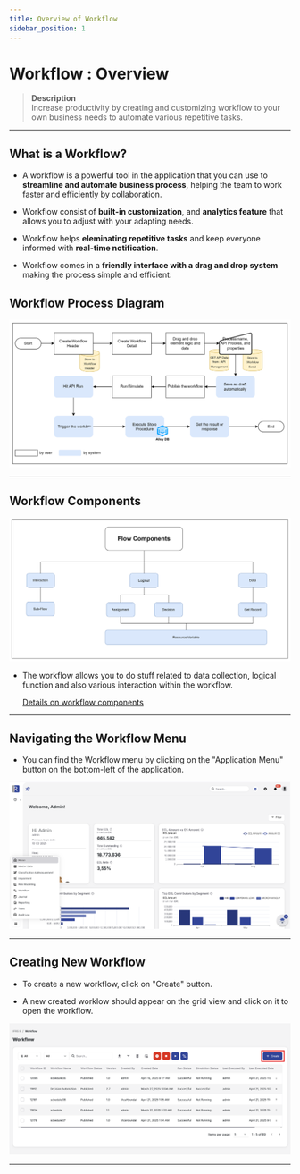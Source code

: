 ```yaml
---
title: Overview of Workflow
sidebar_position: 1
---
```


# Workflow : Overview
> **Description**  
Increase productivity by creating and customizing workflow to your own business needs to automate various repetitive tasks.

---

## What is a Workflow?

- A workflow is a powerful tool in the application that you can use to **streamline and automate business process**, helping the team to work faster and efficiently by collaboration.

- Workflow consist of **built-in customization**, and **analytics feature** that allows you to adjust with your adapting needs.

- Workflow helps **eleminating repetitive tasks** and keep everyone informed with **real-time notification**.

- Workflow comes in a **friendly interface with a drag and drop system** making the process simple and efficient.

## Workflow Process Diagram

![image](/img/wf-2.png)

---

## Workflow Components

![image](/img/wf-1.png)

- The workflow allows you to do stuff related to data collection, logical function and also various interaction within the workflow.

    [Details on workflow components](/docs/user-stories/workflow/workflow-elements.md)

---

## Navigating the Workflow Menu
- You can find the Workflow menu by clicking on the "Application Menu" button on the bottom-left of the application.

![image](/img/rm-1.png)

---

## Creating New Workflow

- To create a new workflow, click on "Create" button.

- A new created worklow should appear on the grid view and click on it to open the workflow.

![image](/img/wf-14.png)

---

